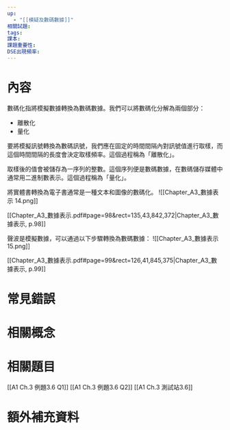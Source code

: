 ```yaml
---
up:
  - "[[模疑及數碼數據]]"
相關試題: 
tags: 
課本: 
課題重要性: 
DSE出現頻率:
---
```

# 內容
數碼化指將模擬數據轉換為數碼數據。我們可以將數碼化分解為兩個部分： 

* 離散化
* 量化

要將模擬訊號轉換為數碼訊號，我們應在固定的時間間隔內對訊號值進行取樣，而這個時間間隔的長度會決定取樣頻率。這個過程稱為「離散化」。

取樣後的值會被儲存為一序列的整數。這個序列便是數碼數據，在數碼儲存媒體中通常用二進制數表示。這個過程稱為「量化」。

將實體書轉換為電子書通常是一種文本和圖像的數碼化。
![[Chapter_A3_數據表示 14.png]]

[[Chapter_A3_數據表示.pdf#page=98&rect=135,43,842,372|Chapter_A3_數據表示, p.98]]


聲波是模擬數據，可以通過以下步驟轉換為數碼數據：
![[Chapter_A3_數據表示 15.png]]

[[Chapter_A3_數據表示.pdf#page=99&rect=126,41,845,375|Chapter_A3_數據表示, p.99]]



# 常見錯誤
# 相關概念

# 相關題目
[[A1 Ch.3 例題3.6 Q1]]
[[A1 Ch.3 例題3.6 Q2]]
[[A1 Ch.3 測試站3.6]]

# 額外補充資料